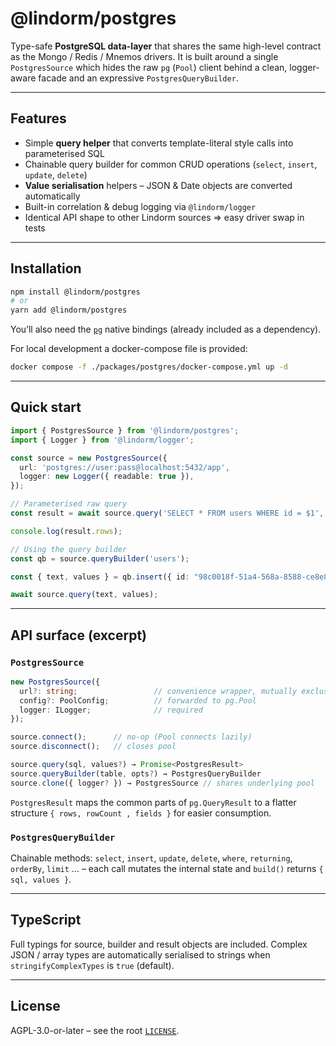 # @lindorm/postgres

Type-safe **PostgreSQL data-layer** that shares the same high-level contract as the Mongo / Redis /
Mnemos drivers.  It is built around a single `PostgresSource` which hides the raw `pg` (`Pool`)
client behind a clean, logger-aware facade and an expressive `PostgresQueryBuilder`.

---

## Features

* Simple **query helper** that converts template-literal style calls into parameterised SQL
* Chainable query builder for common CRUD operations (`select`, `insert`, `update`, `delete`)
* **Value serialisation** helpers – JSON & Date objects are converted automatically
* Built-in correlation & debug logging via `@lindorm/logger`
* Identical API shape to other Lindorm sources ⇒ easy driver swap in tests

---

## Installation

```bash
npm install @lindorm/postgres
# or
yarn add @lindorm/postgres
```

You’ll also need the [`pg`](https://www.npmjs.com/package/pg) native bindings (already included as a
dependency).

For local development a docker-compose file is provided:

```bash
docker compose -f ./packages/postgres/docker-compose.yml up -d
```

---

## Quick start

```ts
import { PostgresSource } from '@lindorm/postgres';
import { Logger } from '@lindorm/logger';

const source = new PostgresSource({
  url: 'postgres://user:pass@localhost:5432/app',
  logger: new Logger({ readable: true }),
});

// Parameterised raw query
const result = await source.query('SELECT * FROM users WHERE id = $1', ['u1']);

console.log(result.rows);

// Using the query builder
const qb = source.queryBuilder('users');

const { text, values } = qb.insert({ id: "98c0018f-51a4-568a-8588-ce8e8c4ffaef" })

await source.query(text, values);
```

---

## API surface (excerpt)

### `PostgresSource`

```ts
new PostgresSource({
  url?: string;                 // convenience wrapper, mutually exclusive with config
  config?: PoolConfig;          // forwarded to pg.Pool
  logger: ILogger;              // required
});

source.connect();      // no-op (Pool connects lazily)
source.disconnect();   // closes pool

source.query(sql, values?) → Promise<PostgresResult>
source.queryBuilder(table, opts?) → PostgresQueryBuilder
source.clone({ logger? }) → PostgresSource // shares underlying pool
```

`PostgresResult` maps the common parts of `pg.QueryResult` to a flatter structure `{ rows, rowCount
, fields }` for easier consumption.

### `PostgresQueryBuilder`

Chainable methods: `select`, `insert`, `update`, `delete`, `where`, `returning`, `orderBy`, `limit`
… – each call mutates the internal state and `build()` returns `{ sql, values }`.

---

## TypeScript

Full typings for source, builder and result objects are included.  Complex JSON / array types are
automatically serialised to strings when `stringifyComplexTypes` is `true` (default).

---

## License

AGPL-3.0-or-later – see the root [`LICENSE`](../../LICENSE).

